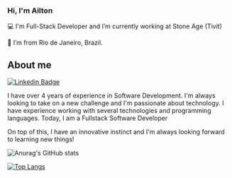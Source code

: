 ### Hi, I'm Ailton

:computer: I'm Full-Stack Developer and I’m currently working at Stone Age (Tivit)

:house_with_garden: I’m from Rio de Janeiro, Brazil.

## About me

[![Linkedin Badge](https://img.shields.io/badge/-LinkedIn-blue?style=flat-square&logo=Linkedin&logoColor=white&link=https://www.linkedin.com/in/ailton-loures-ferreira-bbab17174/)](https://www.linkedin.com/in/ailton-loures-ferreira-bbab17174/)

I have over 4 years of experience in Software Development. I'm always looking to take on a new challenge and I'm passionate about technology.
I have experience working with several technologies and programming languages. Today, I am a Fullstack Software Developer 

On top of this, I have an innovative instinct and I'm always looking forward to learning new things!

![Anurag's GitHub stats](https://github-readme-stats.vercel.app/api?username=ailtonloures&show_icons=true&theme=radical)

[![Top Langs](https://github-readme-stats.vercel.app/api/top-langs/?username=ailtonloures&layout=compact&theme=radical)](https://github.com/ailtonloures/github-readme-stats)

